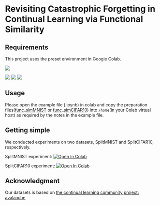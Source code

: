 # Revisiting Catastrophic Forgetting in Continual Learning via Functional Similarity


## Requirements 
This project uses the preset environment in Google Colab.


![](https://img.shields.io/badge/python-3.9.16-green.svg)

![](https://img.shields.io/badge/torch-1.13.1-blue.svg)
![](https://img.shields.io/badge/torchvision-0.14.1-blue.svg)
![](https://img.shields.io/badge/scikit--learn-1.2.1-blue.svg)

## Usage
Please open the example file (.ipynb) in colab and copy the preparation files([func_simMNIST](func_simMNIST) or [func_simCIFAR10](func_simCIFAR10)) into `/home`(in your Colab virtual host) as required by the notes in the example file.

## Getting simple
We conducted experiments on two datasets, SplitMNIST and SplitCIFAR10, respectively. 

SplitMNIST experiment: 
<a target="_blank" href="https://colab.research.google.com/github/wang-xulong/Func_sim/blob/main/MNIST_sim_acc_fgt.ipynb">
  <img src="https://colab.research.google.com/assets/colab-badge.svg" alt="Open In Colab"/>
</a>    


SplitCIFAR10 experiment: 
<a target="_blank" href="https://colab.research.google.com/github/wang-xulong/Func_sim/blob/main/CIFAR10_sim_acc_fgt.ipynb">
  <img src="https://colab.research.google.com/assets/colab-badge.svg" alt="Open In Colab"/>
</a>  


## Acknowledgment
Our datasets is based on [the continual learning community project: avalanche](https://avalanche.continualai.org/)
